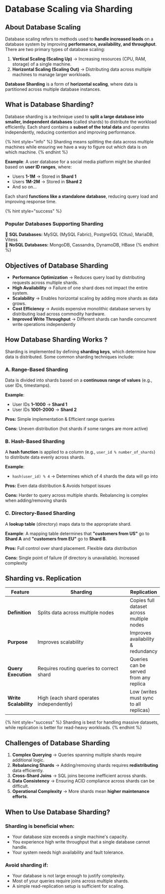 # Database Scaling via Sharding

## **About Database Scaling**

Database scaling refers to methods used to **handle increased loads** on a database system by improving **performance, availability, and throughput**. There are two primary types of database scaling:

1. **Vertical Scaling (Scaling Up)** → Increasing resources (CPU, RAM, storage) of a single machine.
2. **Horizontal Scaling (Scaling Out)** → Distributing data across multiple machines to manage larger workloads.

**Database Sharding** is a form of **horizontal scaling**, where data is partitioned across multiple database instances.

## **What is Database Sharding?**

Database sharding is a technique used to **split a large database into smaller, independent databases** (called shards) to distribute the workload efficiently. Each shard contains a **subset of the total data** and operates independently, reducing contention and improving performance.

{% hint style="info" %}
Sharding means splitting the data across multiple machines while ensuring we have a way to figure out which data is on which machine.
{% endhint %}

**Example**: A user database for a social media platform might be sharded based on **user ID ranges**, where:

* Users **1-1M** → Stored in **Shard 1**
* Users **1M-2M** → Stored in **Shard 2**
* And so on...

Each shard **functions like a standalone database**, reducing query load and improving response time.

{% hint style="success" %}
### **Popular Databases Supporting Sharding**

🔹 **SQL Databases:** MySQL (MySQL Fabric), PostgreSQL (Citus), MariaDB, Vitess\
🔹 **NoSQL Databases:** MongoDB, Cassandra, DynamoDB, HBase
{% endhint %}

## **Objectives of Database Sharding**

* **Performance Optimization** → Reduces query load by distributing requests across multiple shards.
* **High Availability** → Failure of one shard does not impact the entire system.
* **Scalability** → Enables horizontal scaling by adding more shards as data grows.
* **Cost Efficiency** → Avoids expensive monolithic database servers by distributing load across commodity hardware.
* **Improved Write Throughput** → Different shards can handle concurrent write operations independently

## **How Database Sharding Works ?**

Sharding is implemented by defining **sharding keys**, which determine how data is distributed. Some common sharding techniques include:

### **A. Range-Based Sharding**

Data is divided into shards based on a **continuous range of values** (e.g., user IDs, timestamps).

**Example**:

* User IDs **1–1000** → **Shard 1**
* User IDs **1001–2000** → **Shard 2**

**Pros:** Simple implementation & Efficient range queries

**Cons:** Uneven distribution (hot shards if some ranges are more active)

### **B. Hash-Based Sharding**

A **hash function** is applied to a column (e.g., `user_id % number_of_shards`) to distribute data evenly across shards.

**Example**:

* `hash(user_id) % 4` → Determines which of 4 shards the data will go into

**Pros:** Even data distribution & Avoids hotspot issues

**Cons:** Harder to query across multiple shards. Rebalancing is complex when adding/removing shards

### **C. Directory-Based Sharding**

A **lookup table** (directory) maps data to the appropriate shard.

**Example**: A mapping table determines that **"customers from US"** go to **Shard A** and **"customers from EU"** go to **Shard B**.

**Pros:** Full control over shard placement. Flexible data distribution

**Cons:** Single point of failure (if directory is unavailable). Increased complexity

## **Sharding vs. Replication**

<table data-full-width="true"><thead><tr><th>Feature</th><th width="358">Sharding</th><th>Replication</th></tr></thead><tbody><tr><td><strong>Definition</strong></td><td>Splits data across multiple nodes</td><td>Copies full dataset across multiple nodes</td></tr><tr><td><strong>Purpose</strong></td><td>Improves scalability</td><td>Improves availability &#x26; redundancy</td></tr><tr><td><strong>Query Execution</strong></td><td>Requires routing queries to correct shard</td><td>Queries can be served from any replica</td></tr><tr><td><strong>Write Scalability</strong></td><td>High (each shard operates independently)</td><td>Low (writes must sync to all replicas)</td></tr></tbody></table>

{% hint style="success" %}
Sharding is best for handling massive datasets, while replication is better for read-heavy workloads.
{% endhint %}

## **Challenges of Database Sharding**

1. **Complex Querying** → Queries spanning multiple shards require additional logic.
2. **Rebalancing Shards** → Adding/removing shards requires **redistributing** data efficiently.
3. **Cross-Shard Joins** → SQL joins become inefficient across shards.
4. **Data Consistency** → Ensuring ACID compliance across shards can be difficult.
5. **Operational Complexity** → More shards mean **higher maintenance efforts**.

## **When to Use Database Sharding?**

### **Sharding is beneficial when:**

* Your database size exceeds a single machine's capacity.
* You experience high write throughput that a single database cannot handle.
* Your system needs high availability and fault tolerance.

### **Avoid sharding if:**

* Your database is not large enough to justify complexity.
* Most of your queries require joins across multiple shards.
* A simple read-replication setup is sufficient for scaling.
